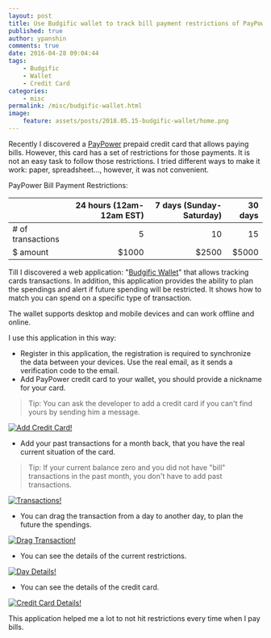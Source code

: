 ```yaml
---
layout: post
title: Use Budgific wallet to track bill payment restrictions of PayPower Credit Card.
published: true
author: ypanshin
comments: true
date: 2016-04-28 09:04:44
tags:
    - Budgific
    - Wallet
    - Credit Card
categories:
    - misc
permalink: /misc/budgific-wallet.html
image:
    feature: assets/posts/2018.05.15-budgific-wallet/home.png
---
```

Recently I discovered a [PayPower](https://paypower.ca) prepaid credit card that allows paying bills. However, this card has a set of restrictions for those payments. It is not an easy task to follow those restrictions. I tried different ways to make it work: paper, spreadsheet..., however, it was not convenient. 
<!--more-->

PayPower Bill Payment Restrictions:

|                   | 24 hours (12am-12am EST)  | 7 days (Sunday-Saturday)  | 30 days   |
| ------------------|--------------------------:| -------------------------:| ---------:|
| # of transactions | 5                         | 10                        | 15        |
| $ amount          | $1000                     | $2500                     | $5000     |

Till I discovered a web application: "[Budgific Wallet](https://wallet.budgific.com)" that allows tracking cards transactions. In addition, this application provides the ability to plan the spendings and alert if future spending will be restricted. It shows how to match you can spend on a specific type of transaction.

The wallet supports desktop and mobile devices and can work offline and online.

I use this application in this way:
- Register in this application, the registration is required to synchronize the data between your devices. Use the real email, as it sends a verification code to the email.
- Add PayPower credit card to your wallet, you should provide a nickname for your card. 
> Tip: You can ask the developer to add a credit card if you can't find yours by sending him a message.

[![Add Credit Card!](/assets/posts/2018.05.15-budgific-wallet/add-credit-card.png "Add Credit Card")](#)

- Add your past transactions for a month back, that you have the real current situation of the card. 
> Tip: If your current balance zero and you did not have "bill" transactions in the past month, you don't have to add past transactions.

[![Transactions!](/assets/posts/2018.05.15-budgific-wallet/transactions.png "Transactions")](#)

- You can drag the transaction from a day to another day, to plan the future the spendings.

[![Drag Transaction!](/assets/posts/2018.05.15-budgific-wallet/drag-transaction.png "Drag Transaction")](#)

- You can see the details of the current restrictions.

[![Day Details!](/assets/posts/2018.05.15-budgific-wallet/day-details.png "Day Details")](#)

- You can see the details of the credit card.

[![Credit Card Details!](/assets/posts/2018.05.15-budgific-wallet/card-details.png "Credit Card Details")](#)

This application helped me a lot to not hit restrictions every time when I pay bills.